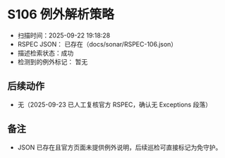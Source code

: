 ﻿# S106 例外解析策略

- 扫描时间：2025-09-22 19:18:28
- RSPEC JSON：
已存在（docs/sonar/RSPEC-106.json）
- 描述检索状态：成功
- 检测到的例外标记：
暂无

## 后续动作
- 无（2025-09-23 已人工复核官方 RSPEC，确认无 Exceptions 段落）

## 备注
- JSON 已存在且官方页面未提供例外说明，后续巡检可直接标记为免守护。
